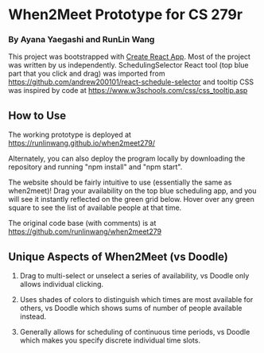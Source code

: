 # When2Meet Prototype for CS 279r

### By Ayana Yaegashi and RunLin Wang

This project was bootstrapped with [Create React App](https://github.com/facebook/create-react-app). Most of the project was written by us independently. SchedulingSelector React tool (top blue part that you click and drag) was imported from https://github.com/andrew200101/react-schedule-selector and tooltip CSS was inspired by code at https://www.w3schools.com/css/css_tooltip.asp

## How to Use

The working prototype is deployed at https://runlinwang.github.io/when2meet279/

Alternately, you can also deploy the program locally by downloading the repository and running "npm install" and "npm start".

The website should be fairly intuitive to use (essentially the same as when2meet)! Drag your availability on the top blue scheduling app, and you will see it instantly reflected on the green grid below. Hover over any green square to see the list of available people at that time.

The original code base (with comments) is at https://github.com/runlinwang/when2meet279

## Unique Aspects of When2Meet (vs Doodle)

1. Drag to multi-select or unselect a series of availability, vs Doodle only allows individual clicking.

2. Uses shades of colors to distinguish which times are most available for others, vs Doodle which shows sums of number of people available instead.

3. Generally allows for scheduling of continuous time periods, vs Doodle which makes you specify discrete individual time slots.
